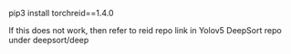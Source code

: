 pip3 install torchreid==1.4.0

If this does not work, then refer to reid repo link in Yolov5 DeepSort repo under deepsort/deep